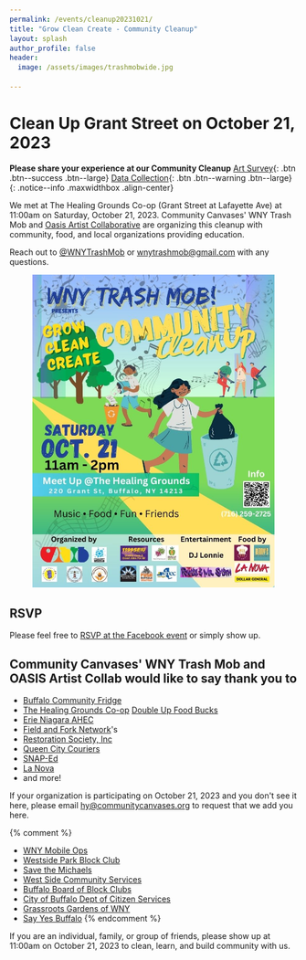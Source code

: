 ```yaml
---
permalink: /events/cleanup20231021/
title: "Grow Clean Create - Community Cleanup"
layout: splash
author_profile: false
header:
  image: /assets/images/trashmobwide.jpg

---
```


# Clean Up Grant Street on October 21, 2023


**Please share your experience at our Community Cleanup** [Art Survey](
https://docs.google.com/forms/d/e/1FAIpQLSfaCyszcBCM1RKUOpB4O_wfKkR5dA8_oXpwG9IQlASn7kwXgQ/viewform
){: .btn .btn--success .btn--large} [Data Collection](
https://docs.google.com/forms/d/e/1FAIpQLSe_z314Lh2i1LRe87zYxUFVd2iWS8pYDOx-iyihX5yIL8qbcw/viewform
){: .btn .btn--warning .btn--large}<br>
{: .notice--info .maxwidthbox .align-center}

We met at The Healing Grounds Co-op (Grant Street at Lafayette Ave) at 11:00am on Saturday, October 21, 2023. Community Canvases' WNY Trash Mob and [Oasis Artist Collaborative](https://www.instagram.com/oasisartistcollab/) are organizing this cleanup with community, food, and local organizations providing education.

Reach out to [@WNYTrashMob](https://www.instagram.com/wnytrashmob/) or [wnytrashmob@gmail.com](mailto:wnytrashmob@gmail.com) with any questions.

<figure style="max-width: 733px" class="align-center">
  <img src="/assets/images/events/cleanup20231021_flyer.jpg" alt="Cleanup Poster">
</figure> 

## RSVP

Please feel free to [RSVP at the Facebook event](https://www.facebook.com/events/281823711390442) or simply show up.

## Community Canvases' WNY Trash Mob and OASIS Artist Collab would like to say thank you to

- [Buffalo Community Fridge](https://www.buffalocommunityfridges.com)
- [The Healing Grounds Co-op](https://www.facebook.com/TheHealingGroundsCoop)
  [Double Up Food Bucks](https://doubleupnys.com)
- [Erie Niagara AHEC](https://www.erieniagaraahec.org)
- [Field and Fork Network](https://www.fieldandforknetwork.com)'s
- [Restoration Society, Inc](https://rsiwny.org)
- [Queen City Couriers](https://www.qccouriers.com)
- [SNAP-Ed](https://snaped.fns.usda.gov)
- [La Nova](https://lanova-pizza.com)
- and more!

If your organization is participating on October 21, 2023 and you don't see it here,
please email [hy@communitycanvases.org](mailto:hy@communitycanvases.org) to request
that we add you here.

{% comment %}
- [WNY Mobile Ops](https://www.wnymobileops.com)
- [Westside Park Block Club](https://www.facebook.com/groups/1728245870767705)
- [Save the Michaels](https://savethemichaels.org)
- [West Side Community Services](http://wscsbuffalo.org/)
- [Buffalo Board of Block Clubs](
  https://www.buffalony.gov/734/Buffalo-Board-of-Block-Clubs)
- [City of Buffalo Dept of Citizen Services](
  https://www.buffalony.gov/1218/Division-of-Citizen-Services)
- [Grassroots Gardens of WNY](https://www.grassrootsgardens.org)
- [Say Yes Buffalo](https://sayyesbuffalo.org)
{% endcomment %}

If you are an individual, family, or group of friends, please show up at
11:00am on October 21, 2023 to clean, learn, and build community with us.

